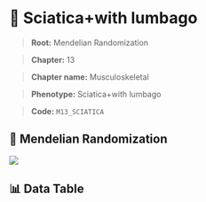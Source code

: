 # 🧪 Sciatica+with lumbago

> **Root:** Mendelian Randomization

> **Chapter:** 13  

> **Chapter name:** Musculoskeletal

> **Phenotype:** Sciatica+with lumbago  

> **Code:** `M13_SCIATICA`

## 🧬 Mendelian Randomization  

<img src="/MR/Figures/Forward/M13_SCIATICA.png"/>

## 📊 Data Table

<CsvTableMRF src="/public/MR/Data/Forward/M13_SCIATICA.csv"/>
